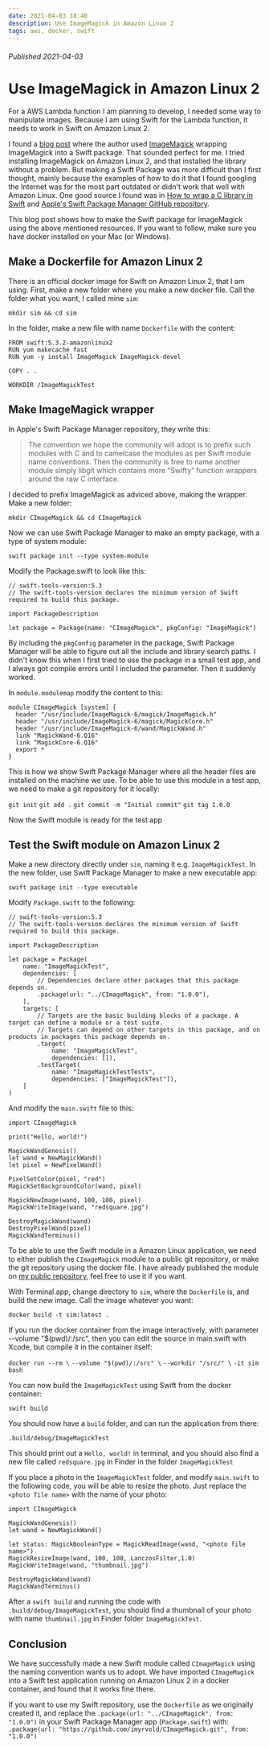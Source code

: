 ```yaml
---
date: 2021-04-03 18:40
description: Use ImageMagick in Amazon Linux 2
tags: aws, docker, swift
---
```

###### Published 2021-04-03
# Use ImageMagick in Amazon Linux 2

For a AWS Lambda function I am planning to develop, I needed some way to manipulate images. Because I am using Swift for the Lambda function, it needs to work in Swift on Amazon Linux 2.

I found a [blog post](https://mikemikina.com/blog/watermarking-photos-with-imagemagick-vapor-3-and-swift-on-macos-and-linux/) where the author used [ImageMagick](https://imagemagick.org/index.php) wrapping ImageMagick into a Swift package. That sounded perfect for me.  I tried installing ImageMagick on Amazon Linux 2, and that installed the library without a problem. But making a Swift Package was more difficult than I first thought, mainly because the examples of how to do it that I found googling the Internet was for the most part outdated or didn't work that well with Amazon Linux. One good source I found was in [How to wrap a C library in Swift](https://www.hackingwithswift.com/articles/87/how-to-wrap-a-c-library-in-swift) and [Apple's Swift Package Manager GitHub repository](https://github.com/apple/swift-package-manager/blob/main/Documentation/Usage.md#c-language-targets).

This blog post shows how to make the Swift package for ImageMagick using the above mentioned resources. If you want to follow, make sure you have docker installed on your Mac (or Windows).

## Make a Dockerfile for Amazon Linux 2

There is an official docker image for Swift on Amazon Linux 2, that I am using. First, make a new folder where you make a new docker file. Call the folder what you want, I called mine `sim`:

`mkdir sim && cd sim`

In the folder, make a new file with name `Dockerfile` with the content:

```
FROM swift:5.3.2-amazonlinux2
RUN yum makecache fast
RUN yum -y install ImageMagick ImageMagick-devel

COPY . .

WORKDIR /ImageMagickTest
```

## Make ImageMagick wrapper

In Apple's Swift Package Manager repository, they write this:

> The convention we hope the community will adopt is to prefix such modules with C and to camelcase the modules as per Swift module name conventions. Then the community is free to name another module simply libgit which contains more “Swifty” function wrappers around the raw C interface.

I decided to prefix ImageMagick as adviced above, making the wrapper. Make a new folder:

`mkdir CImageMagick && cd CImageMagick`

Now we can use Swift Package Manager to make an empty package, with a type of system module:

`swift package init --type system-module`

Modify the Package.swift to look like this:

```
// swift-tools-version:5.3
// The swift-tools-version declares the minimum version of Swift required to build this package.

import PackageDescription

let package = Package(name: "CImageMagick", pkgConfig: "ImageMagick")
```

By including the `pkgConfig` parameter in the package, Swift Package Manager will be able to figure out all the include and library search paths. I didn't know this when I first tried to use the package in a small test app, and I always got compile errors until I included the parameter. Then it suddenly worked.

In `module.modulemap` modify the content to this:

```
module CImageMagick [system] {
  header "/usr/include/ImageMagick-6/magick/ImageMagick.h"
  header "/usr/include/ImageMagick-6/magick/MagickCore.h"
  header "/usr/include/ImageMagick-6/wand/MagickWand.h"
  link "MagickWand-6.Q16"
  link "MagickCore-6.Q16"
  export *
}
```

This is how we show Swift Package Manager where all the header files are installed on the machine we use.
To be able to use this module in a test app, we need to make a git repository for it locally:

`git init`
`git add .`
`git commit -m "Initial commit"`
`git tag 1.0.0`

Now the Swift module is ready for the test app

## Test the Swift module on Amazon Linux 2

Make a new directory directly under `sim`, naming it e.g. `ImageMagickTest`. In the new folder, use Swift Package Manager to make a new executable app:

`swift package init --type executable`

Modify `Package.swift` to the following:

```
// swift-tools-version:5.3
// The swift-tools-version declares the minimum version of Swift required to build this package.

import PackageDescription

let package = Package(
    name: "ImageMagickTest",
    dependencies: [
        // Dependencies declare other packages that this package depends on.
        .package(url: "../CImageMagick", from: "1.0.0"),
    ],
    targets: [
        // Targets are the basic building blocks of a package. A target can define a module or a test suite.
        // Targets can depend on other targets in this package, and on products in packages this package depends on.
        .target(
            name: "ImageMagickTest",
            dependencies: []),
        .testTarget(
            name: "ImageMagickTestTests",
            dependencies: ["ImageMagickTest"]),
    ]
)
```

And modify the `main.swift` file to this:

```
import CImageMagick

print("Hello, world!")

MagickWandGenesis()
let wand = NewMagickWand()
let pixel = NewPixelWand()

PixelSetColor(pixel, "red")
MagickSetBackgroundColor(wand, pixel)

MagickNewImage(wand, 100, 100, pixel)
MagickWriteImage(wand, "redsquare.jpg")

DestroyMagickWand(wand)
DestroyPixelWand(pixel)
MagickWandTerminus()
```

To be able to use the Swift module in a Amazon Linux application, we need to either publish the `CImageMagick` module to a public git repository, or make the git repository using the docker file. I have already published the module on [my public repository](https://github.com/imyrvold/CImageMagick.git), feel free to use it if you want.


With Terminal.app, change directory to `sim`, where the `Dockerfile` is, and build the new image. Call the image whatever you want:

`docker build -t sim:latest .`

If you run the docker container from the image interactively, with parameter --volume "$(pwd)/:/src", then you can edit the source in main.swift with Xcode, but compile it in the container itself:

`docker run --rm \`
`--volume "$(pwd)/:/src" \`
`--workdir "/src/" \`
`-it sim bash`

You can now build the `ImageMagickTest` using Swift from the docker container:

`swift build`

You should now have a `build` folder, and can run the application from there:

`.build/debug/ImageMagickTest`

This should print out a `Hello, world!` in terminal, and you should also find a new file called `redsquare.jpg` in Finder in the folder `ImageMagickTest`

If you place a photo in the `ImageMagickTest` folder, and modify `main.swift` to the following code, you will be able to resize the photo. Just replace the `<photo file name>` with the name of your photo:

```
import CImageMagick

MagickWandGenesis()
let wand = NewMagickWand()

let status: MagickBooleanType = MagickReadImage(wand, "<photo file name>")
MagickResizeImage(wand, 100, 100, LanczosFilter,1.0)
MagickWriteImage(wand, "thumbnail.jpg")

DestroyMagickWand(wand)
MagickWandTerminus()
```

After a `swift build` and running the code with `.build/debug/ImageMagickTest`, you should find a thumbnail of your photo with name `thumbnail.jpg` in Finder folder `ImageMagickTest`.

## Conclusion

We have successfully made a new Swift module called `CImageMagick` using the naming convention wants us to adopt. We have imported `CImageMagick` into a Swift test application running on Amazon Linux 2 in a docker container, and found that it works fine there.

If you want to use my Swift repository, use the `Dockerfile` as we originally created it, and replace the `.package(url: "../CImageMagick", from: "1.0.0")` in your Swift Package Manager app (`Package.swift`) with:
`.package(url: "https://github.com/imyrvold/CImageMagick.git", from: "1.0.0")`


